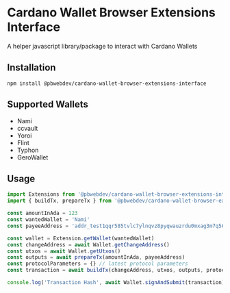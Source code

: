 # Cardano Wallet Browser Extensions Interface

A helper javascript library/package to interact with Cardano Wallets

## Installation

`npm install @pbwebdev/cardano-wallet-browser-extensions-interface`

## Supported Wallets

- Nami
- ccvault
- Yoroi
- Flint
- Typhon
- GeroWallet

## Usage

```javascript
import Extensions from '@pbwebdev/cardano-wallet-browser-extensions-interface'
import { buildTx, prepareTx } from '@pbwebdev/cardano-wallet-browser-extensions-interface/wallet'

const amountInAda = 123
const wantedWallet = 'Nami'
const payeeAddress = 'addr_test1qqr585tvlc7ylnqvz8pyqwauzrdu0mxag3m7q56grgmgu7sxu2hyfhlkwuxupa9d5085eunq2qywy7hvmvej456flknswgndm3'

const wallet = Extension.getWallet(wantedWallet)
const changeAddress = await Wallet.getChangeAddress()
const utxos = await Wallet.getUtxos()
const outputs = await prepareTx(amountInAda, payeeAddress)
const protocolParameters = {} // latest protocol parameters
const transaction = await buildTx(changeAddress, utxos, outputs, protocolParameters)

console.log('Transaction Hash', await Wallet.signAndSubmit(transaction))
```
